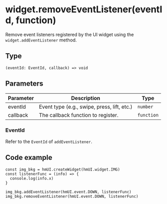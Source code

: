 
# widget.removeEventListener(eventId, function)

Remove event listeners registered by the UI widget using the `widget.addEventListener` method.

## Type[​](/docs/1.0/reference/device-app-api/hmUI/removeEventListener/#type "Direct link to Type")

```
(eventId: EventId, callback) => void  

```
## Parameters[​](/docs/1.0/reference/device-app-api/hmUI/removeEventListener/#parameters "Direct link to Parameters")

| Parameter | Description | Type |
| --- | --- | --- |
| eventId | Event type (e.g., swipe, press, lift, etc.) | `number` |
| callback | The callback function to register. | `function` |

### EventId[​](/docs/1.0/reference/device-app-api/hmUI/removeEventListener/#eventid "Direct link to EventId")

Refer to the `EventId` of `addEventListener`.

## Code example[​](/docs/1.0/reference/device-app-api/hmUI/removeEventListener/#code-example "Direct link to Code example")

```
const img_bkg = hmUI.createWidget(hmUI.widget.IMG)  
const listenerFunc = (info) => {  
  console.log(info.x)  
}  
  
img_bkg.addEventListener(hmUI.event.DOWN, listenerFunc)  
img_bkg.removeEventListener(hmUI.event.DOWN, listenerFunc)  

```
